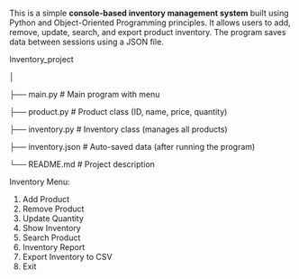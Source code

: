 This is a simple **console-based inventory management system** built using Python and Object-Oriented Programming principles.
It allows users to add, remove, update, search, and export product inventory. The program saves data between sessions using a JSON file.

Inventory_project

│

├── main.py # Main program with menu

├── product.py # Product class (ID, name, price, quantity)

├── inventory.py # Inventory class (manages all products)

├── inventory.json # Auto-saved data (after running the program)

└── README.md # Project description

 Inventory Menu:
 1. Add Product
 2. Remove Product
 3. Update Quantity
 4. Show Inventory
 5. Search Product
 6. Inventory Report
 7. Export Inventory to CSV
 8. Exit
